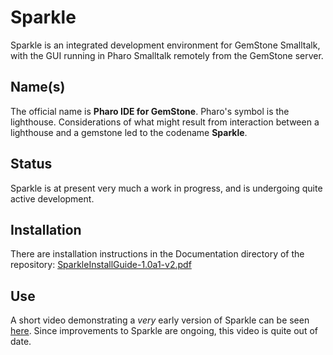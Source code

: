 # Sparkle
Sparkle is an integrated development environment for GemStone Smalltalk, with the GUI running in Pharo Smalltalk remotely from the GemStone server.

## Name(s)
The official name is **Pharo IDE for GemStone**. 
Pharo's symbol is the lighthouse. Considerations of what might result from interaction between a lighthouse and a gemstone led to the codename **Sparkle**.

## Status
Sparkle is at present very much a work in progress, and is undergoing quite active development.

## Installation
There are installation instructions in the Documentation directory of the repository: [SparkleInstallGuide-1.0a1-v2.pdf](https://github.com/GemTalk/Sparkle/blob/development/Documentation/SparkleInstallGuide-1.0a1-v4.pdf)

## Use
A short video demonstrating a _very_ early version of Sparkle can be seen [here](https://vimeo.com/495380967). Since improvements to Sparkle are ongoing, this video is quite out of date.
